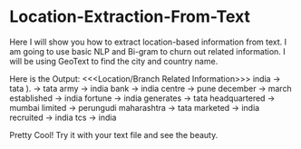 # Location-Extraction-From-Text
Here I will show you how to extract location-based information from text. I am going to use basic NLP and Bi-gram to churn out related information. I will be using GeoText to find the city and country name.

Here is the Output:
<<<Location/Branch Related Information>>>
india -> tata
). -> tata
army -> india
bank -> india
centre -> pune
december -> march
established -> india
fortune -> india
generates -> tata
headquartered -> mumbai
limited -> perungudi
maharashtra -> tata
marketed -> india
recruited -> india
tcs -> india

Pretty Cool! Try it with your text file and see the beauty.
